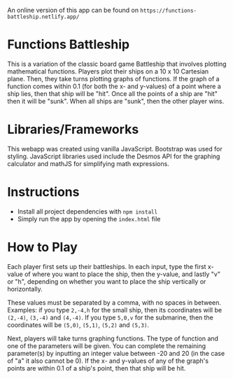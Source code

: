 An online version of this app can be found on `https://functions-battleship.netlify.app/`

# Functions Battleship

This is a variation of the classic board game Battleship that involves plotting mathematical functions. Players plot their ships on a 10 x 10 Cartesian plane. Then, they take turns plotting graphs of functions. If the graph of a function comes within 0.1 (for both the x- and y-values) of a point where a ship lies, then that ship will be "hit". Once all the points of a ship are "hit" then it will be "sunk". When all ships are "sunk", then the other player wins.

# Libraries/Frameworks

This webapp was created using vanilla JavaScript. Bootstrap was used for styling. JavaScript libraries used include the Desmos API for the graphing calculator and mathJS for simplifying math expressions.

# Instructions

* Install all project dependencies with `npm install`
* Simply run the app by opening the `index.html` file

# How to Play

 Each player first sets up their battleships. In each input, type the first x-value of where you want to place the ship, then the y-value, and lastly "v" or "h", depending on whether you want to place the ship vertically or horizontally.

These values must be separated by a comma, with no spaces in between. Examples: if you type `2,-4,h` for the small ship, then its coordinates will be `(2,-4)`, `(3,-4)` and `(4,-4)`.  If you type `5,0,v` for the submarine, then the coordinates will be `(5,0)`, `(5,1)`, `(5,2)` and `(5,3)`.

Next, players will take turns graphing functions.  The type of function and one of the parameters will be given. You can complete the remaining parameter(s) by inputting an integer value between -20 and 20 (in the case of "a" it also cannot be 0). If the x- and y-values of any of the graph's points are within 0.1 of a ship's point, then that ship will be hit.